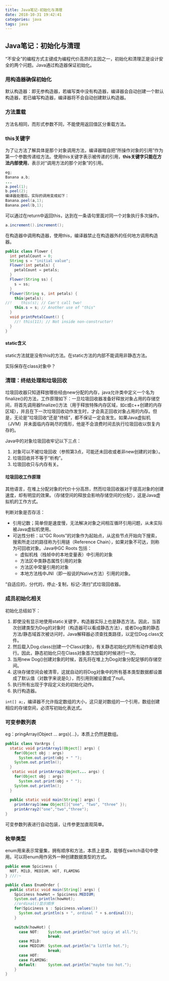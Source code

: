 ```yaml
---
title: Java笔记-初始化与清理
date: 2018-10-31 19:42:41
categories: java
tags: java
---
```




## Java笔记：初始化与清理

“不安全”的编程方式主键成为编程代价高昂的主因之一，初始化和清理正是设计安全的两个问题。Java通过构造器保证初始化。

### 用构造器确保初始化

默认构造器：即无参构造器，若编写类中没有构造器，编译器会自动创建一个默认构造器，若已编写构造器，编译器将不会自动创建默认构造器。

### 方法重载

方法名相同，而形式参数不同，不能使用返回值区分重载方法。

### this关键字

为了让方法了解具体是那个对象调用方法，编译器暗自把“所操作对象的引用”作为第一个参数传递给方法。使用this关键字表示被传递的引用，**this关键字只能在方法内部使用**，表示对“调用方法的那个对象”的引用。

```java
eg;
Banana a,b;
...
a.peel(1);
b.peel(2);
编译器处理后，实际的调用变成如下：
Banana.peel(a,1);
Banana.peel(b,1);
```

可以通过在return中返回this，达到在一条语句里面对同一个对象执行多次操作。

```java
a.increment().increment();
```

在构造器中调用构造器，使用this，编译器禁止在构造器外的任何地方调用构造器。

```java
public class Flower {
  int petalCount = 0;
  String s = "initial value";
  Flower(int petals) {
    petalCount = petals;
  }
  Flower(String ss) {
    s = ss;
  }
  Flower(String s, int petals) {
    this(petals);
//!    this(s); // Can't call two!
    this.s = s; // Another use of "this"
  }
  void printPetalCount() {
    //! this(11); // Not inside non-constructor!
  }
}
```

#### static含义

static方法就是没有this的方法。在static方法的内部不能调用非静态方法。

实际保存在class对象中？

### 清理：终结处理和垃圾回收

垃圾回收器只知道释放哪些经由new分配的内存，java允许类中定义一个名为finalize()的方法，工作原理如下：一旦垃圾回收器准备好释放对象占用的存储空间，将首先调用器finalize()方法（用于释放特殊内存区域，如c或c++创建的内存区域），并且在下一次垃圾回收动作发生时，才会真正回收对象占用的内存。但是，无论是”垃圾回收“还是”终结”，都不保证一定会发生。如果Java虚拟机（JVM）并未面临内存耗尽的情形，他是不会浪费时间去执行垃圾回收以恢复内存的。

Java中的对象垃圾回收牢记以下三点：

1. 对象可以不被垃圾回收（参照第3点，可能还未回收或者非new创建的对象）。
2. 垃圾回收并不等于“析构”。
3. 垃圾回收只与内存有关。

#### 垃圾回收工作原理

其他语言，在堆上分配对象的代价十分高昂，然而垃圾回收器对于提高对象的创建速度，却有明显的效果。（存储空间的释放会影响存储空间的分配），这是Java虚拟机的工作方式。

判断对象是否存活：

- 引用记数；简单但是速度慢，无法解决对象之间相互循环引用问题，从未实际被Java虚拟机使用。
- 可达性分析：以“GC Roots”的对象作为起始点，从这些节点开始向下搜索，搜索所走过的路径称为引用链（Reference Chain），如果对象不可达，则称为可回收对象。Java中GC Roots 包括：
  - 虚拟机栈（栈帧中的本地变量表）中引用的对象
  - 方法区中类静态属性引用的对象
  - 方法区中常量引用的对象
  - 本地方法栈中JNI（即一般说的Native方法）引用的对象。

“自适应的，分代的，停止-复制，标记-清扫”式垃圾回收器。

### 成员初始化相关

初始化总结如下：

1. 即使没有显示地使用static关键字，构造器实际上也是静态方法。因此，当首次创建类型为Dog的对象时（构造器可以看成静态方法），或者Dog类的静态方法/静态域首次被访问时，Java解释器必须查找类路径，以定位Dog.class文件。
2. 然后载入Dog.class(创建一个Class对象)，有关静态初始化的所有动作都会执行。因此，静态初始化只在Class对象首次加载的时候进行一次。
3. 当用new Dog()创建对象的时候，首先将在堆上为Dog对象分配足够的存储空间。
4. 这块存储空间会被清零，这就自动的将Dog对象中的所有基本类型数据都设置成了默认值（对数字来说是0,），而引用则被设置成了null。
5. 执行所有出现于字段定义处的初始化动作。
6. 执行构造器。

`int[] a;`，编译器不允许指定数组的大小，这只是对数组的一个引用，数组创建相应的存储空间，必须写初始化表达式。

### 可变参数列表

eg：pringArray(Object ... args){...}，本质上仍然是数组。

```java
public class VarArgs {
  static void printArray1(Object[] args) {
    for(Object obj : args)
      System.out.print(obj + " ");
    System.out.println();
  }
   static void printArray2(Object... args) {
    for(Object obj : args)
      System.out.print(obj + " ");
    System.out.println();
  }
    
  public static void main(String[] args) {
    printArray1(new Object[]{"one", "two", "three" });
    printArray2("one","two","three");
}
```

可变参数列表进行自动包装，让传参更加直观简单。

### 枚举类型

enum用来表示常量集，拥有顺序和方法，本质上是类，能够在switch语句中使用。可以将enum用作另外一种创建数据类型的方式。

```java
public enum Spiciness {
  NOT, MILD, MEDIUM, HOT, FLAMING
} ///:~

public class EnumOrder {
  public static void main(String[] args) {
    Spiciness howHot = Spiciness.MEDIUM;
    System.out.println(howHot);  
    //ordinal()显示顺序 
    for(Spiciness s : Spiciness.values())
      System.out.println(s + ", ordinal " + s.ordinal());
    }
    
    switch(howHot) {
      case NOT:    System.out.println("not spicy at all.");
                   break;
      case MILD:
      case MEDIUM: System.out.println("a little hot.");
                   break;
      case HOT:
      case FLAMING:
      default:     System.out.println("maybe too hot.");
    }
}

```





